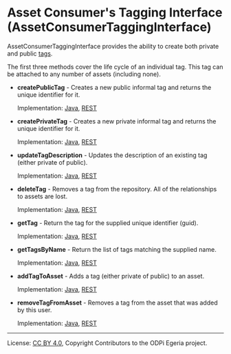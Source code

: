 <!-- SPDX-License-Identifier: CC-BY-4.0 -->
<!-- Copyright Contributors to the ODPi Egeria project. -->


# Asset Consumer's Tagging Interface (AssetConsumerTaggingInterface)

AssetConsumerTaggingInterface provides the ability to create both private and public
[tags](../../../../docs/concepts/attachments/tagging.md).

The first three methods cover the life cycle of an individual tag.  This tag can be attached to
any number of assets (including none).

* **createPublicTag** - Creates a new public informal tag and returns the unique identifier for it.

  Implementation: 
  [Java](../../../asset-consumer-client/docs/user/java-client/create-public-tag-with-java.md),
  [REST](../../../asset-consumer-server/docs/user/create-public-tag-with-rest.md)

* **createPrivateTag** - Creates a new private informal tag and returns the unique identifier for it.

  Implementation: 
  [Java](../../../asset-consumer-client/docs/user/java-client/create-private-tag-with-java.md),
  [REST](../../../asset-consumer-server/docs/user/create-private-tag-with-rest.md)
  
* **updateTagDescription** - Updates the description of an existing tag (either private of public).

  Implementation: 
  [Java](../../../asset-consumer-client/docs/user/java-client/update-tag-description-with-java.md),
  [REST](../../../asset-consumer-server/docs/user/update-tag-description-with-rest.md)
  
* **deleteTag** - Removes a tag from the repository.  All of the relationships to assets are lost.

  Implementation: 
  [Java](../../../asset-consumer-client/docs/user/java-client/delete-tag-with-java.md),
  [REST](../../../asset-consumer-server/docs/user/delete-tag-with-rest.md)

* **getTag** - Return the tag for the supplied unique identifier (guid).

  Implementation: 
  [Java](../../../asset-consumer-client/docs/user/java-client/get-tag-with-java.md),
  [REST](../../../asset-consumer-server/docs/user/get-tag-with-rest.md)

* **getTagsByName** - Return the list of tags matching the supplied name.

  Implementation: 
  [Java](../../../asset-consumer-client/docs/user/java-client/get-tags-by-name-with-java.md),
  [REST](../../../asset-consumer-server/docs/user/get-tags-by-name-with-rest.md)

* **addTagToAsset** - Adds a tag (either private of public) to an asset.

  Implementation: 
  [Java](../../../asset-consumer-client/docs/user/java-client/add-tag-to-asset-with-java.md),
  [REST](../../../asset-consumer-server/docs/user/add-tag-to-asset-with-rest.md)

* **removeTagFromAsset** - Removes a tag from the asset that was added by this user.

  Implementation: 
  [Java](../../../asset-consumer-client/docs/user/java-client/remove-tag-from-asset-with-java.md),
  [REST](../../../asset-consumer-server/docs/user/remove-tag-from-asset-with-rest.md)

----
License: [CC BY 4.0](https://creativecommons.org/licenses/by/4.0/),
Copyright Contributors to the ODPi Egeria project.